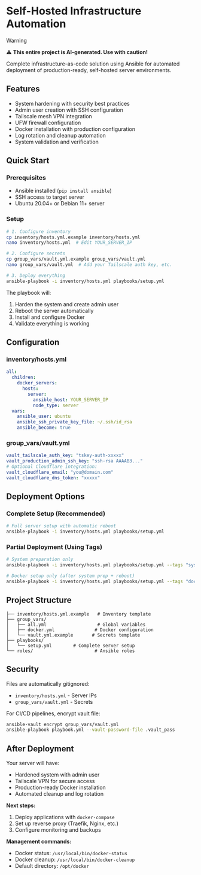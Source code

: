 # Self-Hosted Infrastructure Automation

> [!WARNING] 
> ⚠️ **This entire project is AI-generated. Use with caution!**

Complete infrastructure-as-code solution using Ansible for automated deployment of production-ready, self-hosted server environments.

## Features

- System hardening with security best practices
- Admin user creation with SSH configuration
- Tailscale mesh VPN integration
- UFW firewall configuration
- Docker installation with production configuration
- Log rotation and cleanup automation
- System validation and verification

## Quick Start

### Prerequisites

- Ansible installed (`pip install ansible`)
- SSH access to target server
- Ubuntu 20.04+ or Debian 11+ server

### Setup

```bash
# 1. Configure inventory
cp inventory/hosts.yml.example inventory/hosts.yml
nano inventory/hosts.yml  # Edit YOUR_SERVER_IP

# 2. Configure secrets
cp group_vars/vault.yml.example group_vars/vault.yml
nano group_vars/vault.yml  # Add your Tailscale auth key, etc.

# 3. Deploy everything
ansible-playbook -i inventory/hosts.yml playbooks/setup.yml
```

The playbook will:
1. Harden the system and create admin user
2. Reboot the server automatically
3. Install and configure Docker
4. Validate everything is working

## Configuration

### inventory/hosts.yml
```yaml
all:
  children:
    docker_servers:
      hosts:
        server:
          ansible_host: YOUR_SERVER_IP
          node_type: server
  vars:
    ansible_user: ubuntu
    ansible_ssh_private_key_file: ~/.ssh/id_rsa
    ansible_become: true
```

### group_vars/vault.yml
```yaml
vault_tailscale_auth_key: "tskey-auth-xxxxx"
vault_production_admin_ssh_key: "ssh-rsa AAAAB3..."
# Optional Cloudflare integration:
vault_cloudflare_email: "you@domain.com"
vault_cloudflare_dns_token: "xxxxx"
```

## Deployment Options

### Complete Setup (Recommended)
```bash
# Full server setup with automatic reboot
ansible-playbook -i inventory/hosts.yml playbooks/setup.yml
```

### Partial Deployment (Using Tags)
```bash
# System preparation only
ansible-playbook -i inventory/hosts.yml playbooks/setup.yml --tags "system_preparation"

# Docker setup only (after system prep + reboot)
ansible-playbook -i inventory/hosts.yml playbooks/setup.yml --tags "docker_setup"
```

## Project Structure

```
├── inventory/hosts.yml.example   # Inventory template
├── group_vars/
│   ├── all.yml                   # Global variables
│   ├── docker.yml               # Docker configuration
│   └── vault.yml.example       # Secrets template
├── playbooks/
│   └── setup.yml        # Complete server setup
└── roles/                       # Ansible roles
```

## Security

Files are automatically gitignored:
- `inventory/hosts.yml` - Server IPs
- `group_vars/vault.yml` - Secrets

For CI/CD pipelines, encrypt vault file:
```bash
ansible-vault encrypt group_vars/vault.yml
ansible-playbook playbook.yml --vault-password-file .vault_pass
```

## After Deployment

Your server will have:
- Hardened system with admin user
- Tailscale VPN for secure access
- Production-ready Docker installation
- Automated cleanup and log rotation

**Next steps:**
1. Deploy applications with `docker-compose`
2. Set up reverse proxy (Traefik, Nginx, etc.)
3. Configure monitoring and backups

**Management commands:**
- Docker status: `/usr/local/bin/docker-status`
- Docker cleanup: `/usr/local/bin/docker-cleanup`
- Default directory: `/opt/docker`
